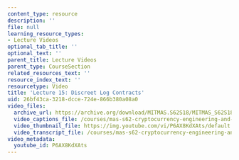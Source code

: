 ```yaml
---
content_type: resource
description: ''
file: null
learning_resource_types:
- Lecture Videos
optional_tab_title: ''
optional_text: ''
parent_title: Lecture Videos
parent_type: CourseSection
related_resources_text: ''
resource_index_text: ''
resourcetype: Video
title: 'Lecture 15: Discreet Log Contracts'
uid: 26bf43ca-3218-dcce-724e-866b380a08a0
video_files:
  archive_url: https://archive.org/download/MITMAS.S62S18/MITMAS_S62S18_lec15_300k.mp4
  video_captions_file: /courses/mas-s62-cryptocurrency-engineering-and-design-spring-2018/5e8ede8709355247a3af7bfb90a5bedb_P6AX8KdXAts.vtt
  video_thumbnail_file: https://img.youtube.com/vi/P6AX8KdXAts/default.jpg
  video_transcript_file: /courses/mas-s62-cryptocurrency-engineering-and-design-spring-2018/12e8ef3810a0450eef8f177c5caec567_P6AX8KdXAts.pdf
video_metadata:
  youtube_id: P6AX8KdXAts
---
```


